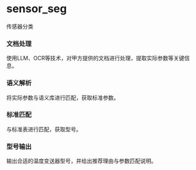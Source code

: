 # sensor_seg
传感器分类

### 文档处理
使用LLM、OCR等技术，对甲方提供的文档进行处理，提取实际参数等关键信息。

### 语义解析
将实际参数与语义库进行匹配，获取标准参数。

### 标准匹配
与标准表进行匹配，获取型号。

### 型号输出
输出合适的温度变送器型号，并给出推荐理由与参数匹配说明。
